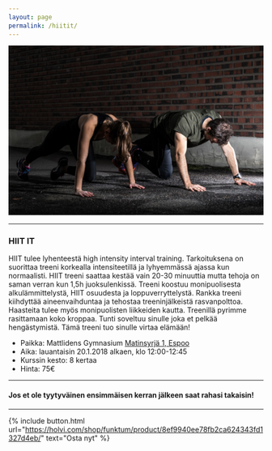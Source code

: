 ```yaml
---
layout: page
permalink: /hiitit/
---
```


![HIIT IT](/media/hiit-it.jpg)

---

### HIIT IT

HIIT tulee lyhenteestä high intensity interval training. Tarkoituksena on suorittaa treeni korkealla intensiteetillä ja 
lyhyemmässä ajassa kun normaalisti. HIIT treeni saattaa kestää vain 20-30 minuuttia mutta tehoja on saman verran kun 1,5h 
juoksulenkissä. Treeni koostuu monipuolisesta alkulämmittelystä, HIIT osuudesta ja loppuverryttelystä. Rankka treeni kiihdyttää aineenvaihduntaa ja tehostaa treeninjälkeistä rasvanpolttoa. Haasteita tulee myös monipuolisten liikkeiden kautta. 
Treenillä pyrimme rasittamaan koko kroppaa. Tunti soveltuu sinulle joka et pelkää hengästymistä. Tämä treeni tuo sinulle virtaa elämään!


* Paikka: Mattlidens Gymnasium [Matinsyrjä 1, Espoo](https://goo.gl/maps/kjdYntyYS4y)
* Aika: lauantaisin 20.1.2018 alkaen, klo 12:00-12:45
* Kurssin kesto: 8 kertaa
* Hinta: 75€

---

#### Jos et ole tyytyväinen ensimmäisen kerran jälkeen saat rahasi takaisin!

---

{% include button.html url="https://holvi.com/shop/funktum/product/8ef9940ee78fb2ca624343fd1327d4eb/" text="Osta nyt" %}
